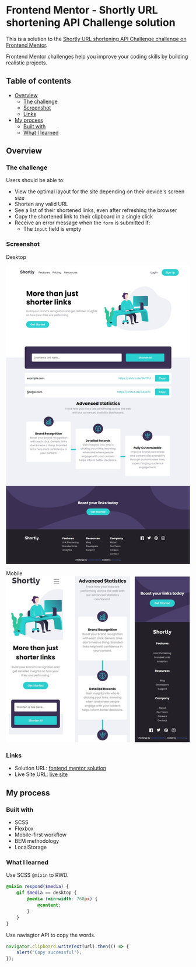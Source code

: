 # Frontend Mentor - Shortly URL shortening API Challenge solution

This is a solution to the [Shortly URL shortening API Challenge challenge on Frontend Mentor](https://www.frontendmentor.io/challenges/url-shortening-api-landing-page-2ce3ob-G).

Frontend Mentor challenges help you improve your coding skills by building realistic projects.

## Table of contents

-   [Overview](#overview)
    -   [The challenge](#the-challenge)
    -   [Screenshot](#screenshot)
    -   [Links](#links)
-   [My process](#my-process)
    -   [Built with](#built-with)
    -   [What I learned](#what-i-learned)

## Overview

### The challenge

Users should be able to:

-   View the optimal layout for the site depending on their device's screen size
-   Shorten any valid URL
-   See a list of their shortened links, even after refreshing the browser
-   Copy the shortened link to their clipboard in a single click
-   Receive an error message when the `form` is submitted if:
    -   The `input` field is empty

### Screenshot

Desktop

![](./screenshot/desktop.jpeg)

Mobile
![](./screenshot/phone.jpg)

### Links

-   Solution URL: [fontend mentor solution](https://www.frontendmentor.io/solutions/use-scss-and-bem-for-css-use-localstorage-to-save-the-generator-url-41iVVLWQF8)
-   Live Site URL: [live site](https://jim-url-shortening-api-master.netlify.app/)

## My process

### Built with

-   SCSS
-   Flexbox
-   Mobile-first workflow
-   BEM methodology
-   LocalStorage

### What I learned

Use SCSS `@mixin` to RWD.

```scss
@mixin respond($media) {
    @if $media == desktop {
        @media (min-width: 768px) {
            @content;
        }
    }
}
```

Use naviagtor API to copy the words.

```js
navigator.clipboard.writeText(url).then(() => {
    alert("Copy successful");
});
```
